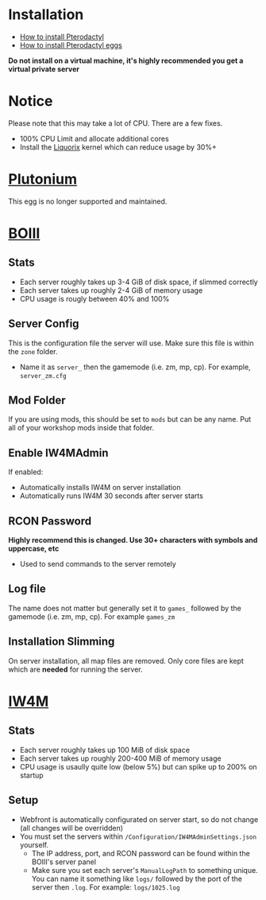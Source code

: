 # Installation

- [How to install Pterodactyl](https://www.youtube.com/watch?v=E2hEork-DYc)
- [How to install Pterodactyl eggs](https://youtu.be/qcfM3_99kNs?t=95)

**Do not install on a virtual machine, it's highly recommended you get a virtual private server**

# Notice

Please note that this may take a lot of CPU. There are a few fixes.
- 100% CPU Limit and allocate additional cores
- Install the [Liquorix](https://liquorix.net/#install) kernel which can reduce usage by 30%+
  
# [Plutonium](games/egg-plutonium.json)

This egg is no longer supported and maintained.

# [BOIII](games/egg-boiii.json)

## Stats

- Each server roughly takes up 3-4 GiB of disk space, if slimmed correctly
- Each server takes up roughly 2-4 GiB of memory usage
- CPU usage is rougly between 40% and 100%
  
## Server Config

This is the configuration file the server will use. Make sure this file is within the `zone` folder.
- Name it as `server_` then the gamemode (i.e. zm, mp, cp). For example, `server_zm.cfg`

## Mod Folder

If you are using mods, this should be set to `mods` but can be any name. Put all of your workshop mods inside that folder.

## Enable IW4MAdmin

If enabled:
- Automatically installs IW4M on server installation
- Automatically runs IW4M 30 seconds after server starts

## RCON Password

**Highly recommend this is changed. Use 30+ characters with symbols and uppercase, etc**

- Used to send commands to the server remotely

## Log file

The name does not matter but generally set it to `games_` followed by the gamemode (i.e. zm, mp, cp). For example `games_zm`

## Installation Slimming

On server installation, all map files are removed. Only core files are kept which are **needed** for running the server.

# [IW4M](misc/egg-iw4madmin.json)

## Stats
- Each server roughly takes up 100 MiB of disk space
- Each server takes up roughly 200-400 MiB of memory usage
- CPU usage is usaully quite low (below 5%) but can spike up to 200% on startup

## Setup
- Webfront is automatically configurated on server start, so do not change (all changes will be overridden)
- You must set the servers within `/Configuration/IW4MAdminSettings.json` yourself. 
  - The IP address, port, and RCON password can be found within the BOIII's server panel
  - Make sure you set each server's `ManualLogPath` to something unique. You can name it something like `logs/` followed by the port of the server then `.log`. For example: `logs/1025.log`